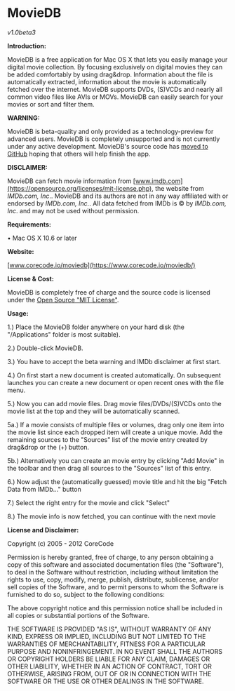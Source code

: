 # MovieDB
*v1.0beta3*
 

**Introduction:**

MovieDB is a free application for Mac OS X that lets you easily manage
your digital movie collection. By focusing exclusively on digital movies
they can be added comfortably by using drag&drop. Information about the
file is automatically extracted, information about the movie is
automatically fetched over the internet. MovieDB supports DVDs, (S)VCDs
and nearly all common video files like AVIs or MOVs. MovieDB can easily
search for your movies or sort and filter them.  

**WARNING:**

MovieDB is beta-quality and only provided as a technology-preview for
advanced users.
MovieDB is completely unsupported and is not currently under any active
development.
MovieDB's source code has [moved to
GitHub](https://github.com/core-code/MovieDB) hoping that others will
help finish the app.  

**DISCLAIMER:**

MovieDB can fetch movie information from
[www.imdb.com](https://opensource.org/licenses/mit-license.php), the
website from *IMDb.com, Inc*..
MovieDB and its authors are not in any way affiliated with or endorsed
by *IMDb.com, Inc.*.
All data fetched from IMDb is © by *IMDb.com, Inc*. and may not be used
without permission.  

**Requirements:**

• Mac OS X 10.6 or later  

**Website:**

[www.corecode.io/moviedb](https://www.corecode.io/moviedb/)  


**License & Cost:**

MovieDB is completely free of charge and the source code is licensed
under the [Open Source "MIT
License"](https://opensource.org/licenses/mit-license.php).  


**Usage:**

1.) Place the MovieDB folder anywhere on your hard disk (the
"/Applications" folder is most suitable).

2.) Double-click MovieDB.

3.) You have to accept the beta warning and IMDb disclaimer at first
start.

4.) On first start a new document is created automatically. On
subsequent launches you can create a new document or open recent ones
with the file menu.

5.) Now you can add movie files. Drag movie files/DVDs/(S)VCDs onto the
movie list at the top and they will be automatically scanned.

5a.) If a movie consists of multiple files or volumes, drag only one
item into the movie list since each dropped item will create a unique
movie. Add the remaining sources to the "Sources" list of the movie
entry created by drag&drop or the (+) button.

5b.) Alternatively you can create an movie entry by clicking "Add Movie"
in the toolbar and then drag all sources to the "Sources" list of this
entry.

6.) Now adjust the (automatically guessed) movie title and hit the big
"Fetch Data from IMDb…" button

7.) Select the right entry for the movie and click "Select"

8.) The movie info is now fetched, you can continue with the next movie  


**License and Disclaimer:**

Copyright (c) 2005 - 2012 CoreCode

Permission is hereby granted, free of charge, to any person obtaining a
copy of this software and associated documentation files (the
"Software"), to deal in the Software without restriction, including
without limitation the rights to use, copy, modify, merge, publish,
distribute, sublicense, and/or sell copies of the Software, and to
permit persons to whom the Software is furnished to do so, subject to
the following conditions:

The above copyright notice and this permission notice shall be included
in all copies or substantial portions of the Software.

THE SOFTWARE IS PROVIDED "AS IS", WITHOUT WARRANTY OF ANY KIND, EXPRESS
OR IMPLIED, INCLUDING BUT NOT LIMITED TO THE WARRANTIES OF
MERCHANTABILITY, FITNESS FOR A PARTICULAR PURPOSE AND NONINFRINGEMENT.
IN NO EVENT SHALL THE AUTHORS OR COPYRIGHT HOLDERS BE LIABLE FOR ANY
CLAIM, DAMAGES OR OTHER LIABILITY, WHETHER IN AN ACTION OF CONTRACT,
TORT OR OTHERWISE, ARISING FROM, OUT OF OR IN CONNECTION WITH THE
SOFTWARE OR THE USE OR OTHER DEALINGS IN THE SOFTWARE.
